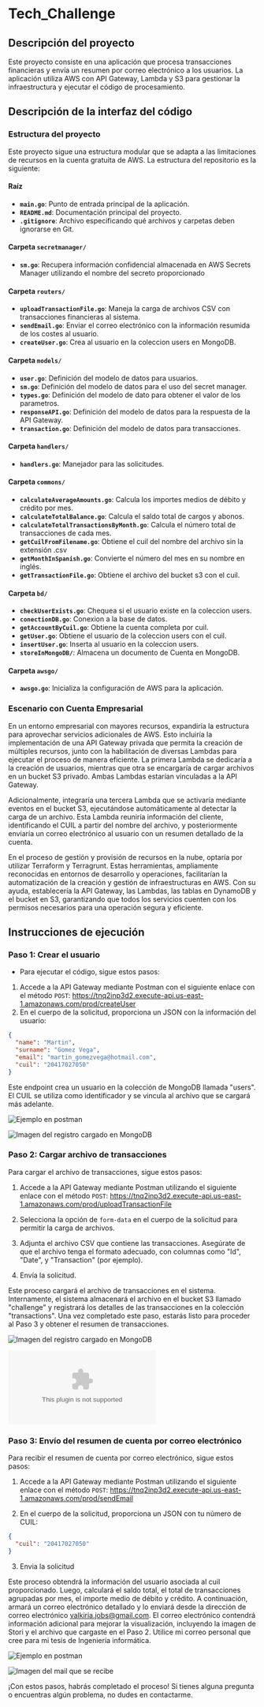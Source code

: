# Tech_Challenge

## Descripción del proyecto

Este proyecto consiste en una aplicación que procesa transacciones financieras y envía un resumen por correo electrónico a los usuarios. La aplicación utiliza AWS con API Gateway, Lambda y S3 para gestionar la infraestructura y ejecutar el código de procesamiento.

## Descripción de la interfaz del código

### Estructura del proyecto

Este proyecto sigue una estructura modular que se adapta a las limitaciones de recursos en la cuenta gratuita de AWS.
La estructura del repositorio es la siguiente:

#### Raíz

- **`main.go`**: Punto de entrada principal de la aplicación.
- **`README.md`**: Documentación principal del proyecto.
- **`.gitignore`**: Archivo especificando qué archivos y carpetas deben ignorarse en Git.

#### Carpeta `secretmanager/`

- **`sm.go`**: Recupera información confidencial almacenada en AWS Secrets Manager utilizando el nombre del secreto proporcionado

#### Carpeta `routers/`

- **`uploadTransactionFile.go`**: Maneja la carga de archivos CSV con transacciones financieras al sistema.
- **`sendEmail.go`**: Enviar el correo electrónico con la información resumida de los costes al usuario.
- **`createUser.go`**: Crea al usuario en la coleccion users en MongoDB.

#### Carpeta `models/`

- **`user.go`**: Definición del modelo de datos para usuarios.
- **`sm.go`**: Definición del modelo de datos para el uso del secret manager.
- **`types.go`**: Definición del modelo de dato para obtener el valor de los parametros.
- **`responseAPI.go`**: Definición del modelo de datos para la respuesta de la API Gateway.
- **`transaction.go`**: Definición del modelo de datos para transacciones.

#### Carpeta `handlers/`

- **`handlers.go`**: Manejador para las solicitudes.

#### Carpeta `commons/`

- **`calculateAverageAmounts.go`**: Calcula los importes medios de débito y crédito por mes.
- **`calculateTotalBalance.go`**: Calcula el saldo total de cargos y abonos.
- **`calculateTotalTransactionsByMonth.go`**: Calcula el número total de transacciones de cada mes.
- **`getCuilFromFilename.go`**: Obtiene el cuil del nombre del archivo sin la extensión .csv
- **`getMonthInSpanish.go`**: Convierte el número del mes en su nombre en inglés.
- **`getTransactionFile.go`**: Obtiene el archivo del bucket s3 con el cuil.

#### Carpeta `bd/`

- **`checkUserExists.go`**: Chequea si el usuario existe en la coleccion users.
- **`conectionDB.go`**: Conexion a la base de datos.
- **`getAccountByCuil.go`**: Obtiene la cuenta completa por cuil.
- **`getUser.go`**: Obtiene el usuario de la coleccion users con el cuil.
- **`insertUser.go`**: Inserta al usuario en la coleccion users.
- **`storeInMongoDB/`**: Almacena un documento de Cuenta en MongoDB.

#### Carpeta `awsgo/`

- **`awsgo.go`**: Inicializa la configuración de AWS para la aplicación.

### Escenario con Cuenta Empresarial

En un entorno empresarial con mayores recursos, expandiría la estructura para aprovechar servicios adicionales de AWS. Esto incluiría la implementación de una API Gateway privada que permita la creación de múltiples recursos, junto con la habilitación de diversas Lambdas para ejecutar el proceso de manera eficiente. La primera Lambda se dedicaría a la creación de usuarios, mientras que otra se encargaría de cargar archivos en un bucket S3 privado. Ambas Lambdas estarían vinculadas a la API Gateway.

Adicionalmente, integraría una tercera Lambda que se activaría mediante eventos en el bucket S3, ejecutándose automáticamente al detectar la carga de un archivo. Esta Lambda reuniría información del cliente, identificando el CUIL a partir del nombre del archivo, y posteriormente enviaría un correo electrónico al usuario con un resumen detallado de la cuenta.

En el proceso de gestión y provisión de recursos en la nube, optaría por utilizar Terraform y Terragrunt. Estas herramientas, ampliamente reconocidas en entornos de desarrollo y operaciones, facilitarían la automatización de la creación y gestión de infraestructuras en AWS. Con su ayuda, establecería la API Gateway, las Lambdas, las tablas en DynamoDB y el bucket en S3, garantizando que todos los servicios cuenten con los permisos necesarios para una operación segura y eficiente.

## Instrucciones de ejecución

### Paso 1: Crear el usuario

- Para ejecutar el código, sigue estos pasos:

1. Accede a la API Gateway mediante Postman con el siguiente enlace con el método `POST`: https://tnq2inp3d2.execute-api.us-east-1.amazonaws.com/prod/createUser
2. En el cuerpo de la solicitud, proporciona un JSON con la información del usuario:

```json
{
  "name": "Martin",
  "surname": "Gomez Vega",
  "email": "martin_gomezvega@hotmail.com",
  "cuil": "20417027050"
}
```

Este endpoint crea un usuario en la colección de MongoDB llamada "users". El CUIL se utiliza como identificador y se vincula al archivo que se cargará más adelante.

![Ejemplo en postman](img/postman-createuser.PNG)

![Imagen del registro cargado en MongoDB](img/mongo-users.PNG)

### Paso 2: Cargar archivo de transacciones

Para cargar el archivo de transacciones, sigue estos pasos:

1. Accede a la API Gateway mediante Postman utilizando el siguiente enlace con el método `POST`: https://tnq2inp3d2.execute-api.us-east-1.amazonaws.com/prod/uploadTransactionFile

2. Selecciona la opción de `form-data` en el cuerpo de la solicitud para permitir la carga de archivos.

3. Adjunta el archivo CSV que contiene las transacciones. Asegúrate de que el archivo tenga el formato adecuado, con columnas como "Id", "Date", y "Transaction" (por ejemplo).

4. Envía la solicitud.

Este proceso cargará el archivo de transacciones en el sistema. Internamente, el sistema almacenará el archivo en el bucket S3 llamado "challenge" y registrará los detalles de las transacciones en la colección "transactions".
Una vez completado este paso, estarás listo para proceder al Paso 3 y obtener el resumen de transacciones.

<!-- Agregar imagen del archivo subido correctamente -->

![Imagen del registro cargado en MongoDB](img/mongo-transactions.PNG)

![Archivo csv para enviar desde el postman](files/20417027050.csv)

### Paso 3: Envío del resumen de cuenta por correo electrónico

Para recibir el resumen de cuenta por correo electrónico, sigue estos pasos:

1. Accede a la API Gateway mediante Postman utilizando el siguiente enlace con el método `POST`: https://tnq2inp3d2.execute-api.us-east-1.amazonaws.com/prod/sendEmail

2. En el cuerpo de la solicitud, proporciona un JSON con tu número de CUIL:

```json
{
  "cuil": "20417027050"
}
```

3. Envia la solicitud

Este proceso obtendrá la información del usuario asociada al cuil proporcionado. Luego, calculará el saldo total, el total de transacciones agrupadas por mes, el importe medio de débito y crédito. A continuación, armará un correo electrónico detallado y lo enviará desde la dirección de correo electrónico valkiria.jobs@gmail.com.
El correo electrónico contendrá información adicional para mejorar la visualización, incluyendo la imagen de Stori y el archivo que cargaste en el Paso 2. Utilice mi correo personal que cree para mi tesis de Ingeniería informática.

![Ejemplo en postman](img/postman-sendemail.PNG)

![Imagen del mail que se recibe](img/email.PNG)

¡Con estos pasos, habrás completado el proceso! Si tienes alguna pregunta o encuentras algún problema, no dudes en contactarme.
